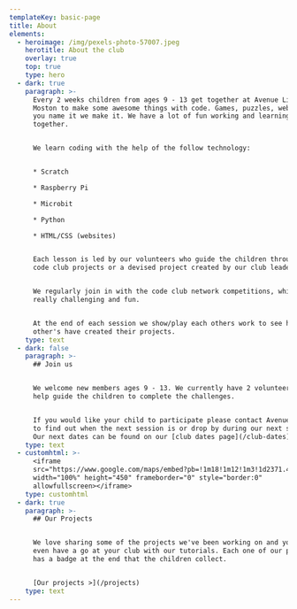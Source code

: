 ```yaml
---
templateKey: basic-page
title: About
elements:
  - heroimage: /img/pexels-photo-57007.jpeg
    herotitle: About the club
    overlay: true
    top: true
    type: hero
  - dark: true
    paragraph: >-
      Every 2 weeks children from ages 9 - 13 get together at Avenue Library in
      Moston to make some awesome things with code. Games, puzzles, websites,
      you name it we make it. We have a lot of fun working and learning
      together. 


      We learn coding with the help of the follow technology: 


      * Scratch

      * Raspberry Pi

      * Microbit

      * Python

      * HTML/CSS (websites)


      Each lesson is led by our volunteers who guide the children through the
      code club projects or a devised project created by our club leader.


      We regularly join in with the code club network competitions, which are
      really challenging and fun.


      At the end of each session we show/play each others work to see how
      other's have created their projects.
    type: text
  - dark: false
    paragraph: >-
      ## Join us


      We welcome new members ages 9 - 13. We currently have 2 volunteers that
      help guide the children to complete the challenges. 


      If you would like your child to participate please contact Avenue Library
      to find out when the next session is or drop by during our next session.
      Our next dates can be found on our [club dates page](/club-dates).
    type: text
  - customhtml: >-
      <iframe
      src="https://www.google.com/maps/embed?pb=!1m18!1m12!1m3!1d2371.4167836305364!2d-2.209104684476095!3d53.53247206845487!2m3!1f0!2f0!3f0!3m2!1i1024!2i768!4f13.1!3m3!1m2!1s0x4887999edb6f7fcb%3A0x1c9a560dcf330867!2sThe+Avenue+Library+and+Learning+Centre!5e0!3m2!1sen!2suk!4v1554335069503!5m2!1sen!2suk"
      width="100%" height="450" frameborder="0" style="border:0"
      allowfullscreen></iframe>
    type: customhtml
  - dark: true
    paragraph: >-
      ## Our Projects


      We love sharing some of the projects we've been working on and you can
      even have a go at your club with our tutorials. Each one of our projects
      has a badge at the end that the children collect.


      [Our projects >](/projects)
    type: text
---
```


